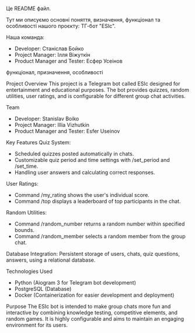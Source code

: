 Це README файл.

Тут ми описуємо основні поняття, визначення, функціонал та особливості нашого проєкту: ТГ-бот "ESIc".

Наша команда:
- Developer: Станіслав Бойко
- Project Manager: Ілля Віжуткін
- Product Manager and Tester: Есфер Усеінов


функціонал, призначення, особливості

Project Overview
This project is a Telegram bot called ESIc designed for entertainment and educational purposes.
The bot provides quizzes, random utilities, user ratings, and is configurable for different group chat activities.

Team
 - Developer: Stanislav Boiko
 - Project Manager: Illia Vizhutkin
 - Product Manager and Tester: Esfer Useinov

Key Features
Quiz System:
 - Scheduled quizzes posted automatically in chats.
 - Customizable quiz period and time settings with /set_period and /set_time.
 - Handling user answers and calculating correct responses.

User Ratings:
 - Command /my_rating shows the user's individual score.
 - Command /top displays a leaderboard of top participants in the chat.

Random Utilities:
 - Command /random_number returns a random number within specified bounds.
 - Command /random_member selects a random member from the group chat.

Database Integration:
Persistent storage of users, chats, quiz questions, answers, using a relational database.


Technologies Used
 - Python (Aiogram 3 for Telegram bot development)
 - PostgreSQL (Database)
 - Docker (Containerization for easier development and deployment)

Purpose
The ESIc bot is intended to make group chats more fun and interactive by combining knowledge testing, competitive elements, and random games.
It is highly configurable and aims to maintain an engaging environment for its users.